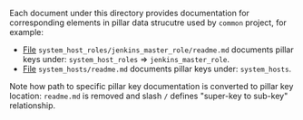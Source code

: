 
Each document under this directory provides documentation for corresponding
elements in pillar data strucutre used by `common` project, for example:
* [File](docs/projects/common/pillars/system_host_roles/jenkins_master_role/readme.md) `system_host_roles/jenkins_master_role/readme.md` documents pillar keys under: `system_host_roles` => `jenkins_master_role`.
* [File](docs/projects/common/pillars/system_hosts/readme.md) `system_hosts/readme.md` documents pillar keys under: `system_hosts`.

Note how path to specific pillar key documentation is converted to pillar key location: `readme.md` is removed and slash `/` defines "super-key to sub-key" relationship.

